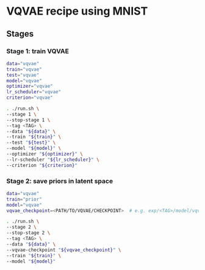 # VQVAE recipe using MNIST

## Stages

### Stage 1: train VQVAE

```sh
data="vqvae"
train="vqvae"
test="vqvae"
model="vqvae"
optimizer="vqvae"
lr_scheduler="vqvae"
criterion="vqvae"

. ./run.sh \
--stage 1 \
--stop-stage 1 \
--tag <TAG> \
--data "${data}" \
--train "${train}" \
--test "${test}" \
--model "${model}" \
--optimizer "${optimizer}" \
--lr-scheduler "${lr_scheduler}" \
--criterion "${criterion}"
```

### Stage 2: save priors in latent space

```sh
data="vqvae"
train="prior"
model="vqvae"
vqvae_checkpoint=<PATH/TO/VQVAE/CHECKPOINT>  # e.g. exp/<TAG>/model/vqvae/last.pth

. ./run.sh \
--stage 2 \
--stop-stage 2 \
--tag <TAG> \
--data "${data}" \
--vqvae-checkpoint "${vqvae_checkpoint}" \
--train "${train}" \
--model "${model}"
```
